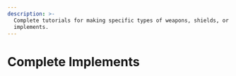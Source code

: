```yaml
---
description: >-
  Complete tutorials for making specific types of weapons, shields, or other
  implements.
---
```


# Complete Implements

